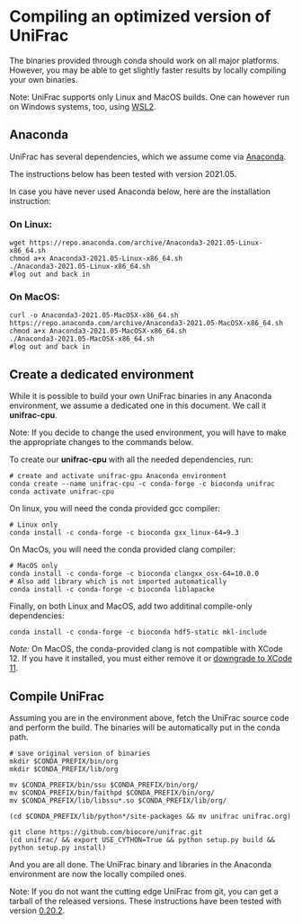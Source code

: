 # Compiling an optimized version of UniFrac

The binaries provided through conda should work on all major platforms.
However, you may be able to get slightly faster results by locally compiling your own binaries.

Note: UniFrac supports only Linux and MacOS builds.
One can however run on Windows systems, too, using [WSL2](https://docs.microsoft.com/en-us/windows/wsl/install-win10).


## Anaconda 

UniFrac has several dependencies, which we assume come via [Anaconda](https://www.anaconda.com/products/individual).

The instructions below has been tested with version 2021.05.

In case you have never used Anaconda below, here are the installation instruction:

### On Linux:
```
wget https://repo.anaconda.com/archive/Anaconda3-2021.05-Linux-x86_64.sh
chmod a+x Anaconda3-2021.05-Linux-x86_64.sh
./Anaconda3-2021.05-Linux-x86_64.sh
#log out and back in
```

### On MacOS:
```
curl -o Anaconda3-2021.05-MacOSX-x86_64.sh  https://repo.anaconda.com/archive/Anaconda3-2021.05-MacOSX-x86_64.sh
chmod a+x Anaconda3-2021.05-MacOSX-x86_64.sh
./Anaconda3-2021.05-MacOSX-x86_64.sh
#log out and back in
```


## Create a dedicated environment

While it is possible to build your own UniFrac binaries in any Anaconda environment, we assume a dedicated one in this document.
We call it **unifrac-cpu**.

Note: If you decide to change the used environment, you will have to make the appropriate changes to the commands below. 

To create our **unifrac-cpu** with all the needed dependencies, run:

```
# create and activate unifrac-gpu Anaconda environment
conda create --name unifrac-cpu -c conda-forge -c bioconda unifrac
conda activate unifrac-cpu
```

On linux, you will need the conda provided gcc compiler:
```
# Linux only
conda install -c conda-forge -c bioconda gxx_linux-64=9.3
```

On MacOs, you will need the conda provided clang compiler:
```
# MacOS only
conda install -c conda-forge -c bioconda clangxx_osx-64=10.0.0
# Also add library which is not imported automatically
conda install -c conda-forge -c bioconda liblapacke
```

Finally, on both Linux and MacOS, add two additinal compile-only dependencies:
```
conda install -c conda-forge -c bioconda hdf5-static mkl-include
```

*Note:* On MacOS, the conda-provided clang is not compatible with XCode 12. 
        If you have it installed, you must either remove it or [downgrade to XCode 11](https://developer.apple.com/download/more/?=command%20line%20tools). 

## Compile UniFrac

Assuming you are in the environment above, fetch the UniFrac source code and perform the build.
The binaries will be automatically put in the conda path.

```
# save original version of binaries
mkdir $CONDA_PREFIX/bin/org
mkdir $CONDA_PREFIX/lib/org

mv $CONDA_PREFIX/bin/ssu $CONDA_PREFIX/bin/org/
mv $CONDA_PREFIX/bin/faithpd $CONDA_PREFIX/bin/org/
mv $CONDA_PREFIX/lib/libssu*.so $CONDA_PREFIX/lib/org/

(cd $CONDA_PREFIX/lib/python*/site-packages && mv unifrac unifrac.org)

git clone https://github.com/biocore/unifrac.git
(cd unifrac/ && export USE_CYTHON=True && python setup.py build && python setup.py install)
```

And you are all done.
The UniFrac binary and libraries in the Anaconda environment are now the locally compiled ones.

Note: If you do not want the cutting edge UniFrac from git, you can get a tarball of the released versions. These instructions have been tested with version [0.20.2](https://codeload.github.com/biocore/unifrac/tar.gz/0.20.2).

